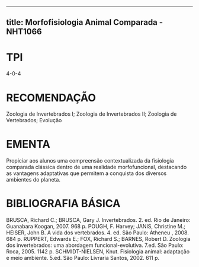 
---
title: Morfofisiologia Animal Comparada - NHT1066 
---

# TPI

4-0-4

# RECOMENDAÇÃO

Zoologia de Invertebrados I; Zoologia de Invertebrados II; Zoologia de Vertebrados; Evolução

# EMENTA

Propiciar aos alunos uma compreensão contextualizada da fisiologia comparada clássica dentro de uma realidade morfofuncional, destacando as vantagens adaptativas que permitem a conquista dos diversos ambientes do planeta.

# BIBLIOGRAFIA BÁSICA

BRUSCA, Richard C.; BRUSCA, Gary J. Invertebrados. 2. ed. Rio de Janeiro: Guanabara Koogan, 2007. 968 p.
POUGH, F. Harvey; JANIS, Christine M.; HEISER, John B. A vida dos vertebrados. 4. ed. São Paulo: Atheneu , 2008. 684 p.
RUPPERT, Edwards E.; FOX, Richard S.; BARNES, Robert D. Zoologia dos invertebrados: uma abordagem funcional-evolutiva. 7.ed. São Paulo: Roca, 2005. 1142 p.
SCHMIDT-NIELSEN, Knut. Fisiologia animal: adaptação e meio ambiente. 5.ed. São Paulo: Livraria Santos, 2002. 611 p.
        